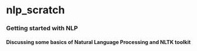 # nlp_scratch
### Getting started with NLP
#### Discussing some basics of Natural Language Processing and NLTK toolkit
